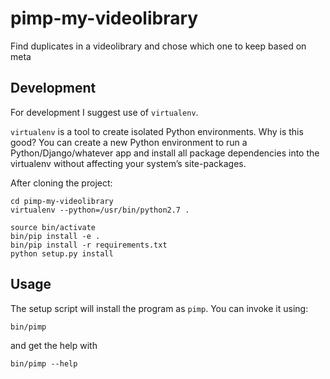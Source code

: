 # pimp-my-videolibrary
Find duplicates in a videolibrary and chose which one to keep based on meta

## Development

For development I suggest use of `virtualenv`.

`virtualenv` is a tool to create isolated Python environments. Why is this good?
You can create a new Python environment to run a Python/Django/whatever app and
install all package dependencies into the virtualenv without affecting your
system’s site-packages.

After cloning the project:

    cd pimp-my-videolibrary
    virtualenv --python=/usr/bin/python2.7 .

    source bin/activate
    bin/pip install -e .
    bin/pip install -r requirements.txt
    python setup.py install

## Usage

The setup script will install the program as `pimp`. You can invoke it using:

    bin/pimp

and get the help with

    bin/pimp --help
